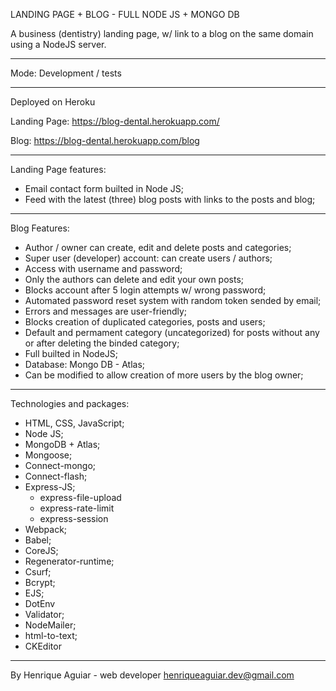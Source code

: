 LANDING PAGE + BLOG - FULL NODE JS + MONGO DB

A business (dentistry) landing page, w/ link to a blog on the same domain using a NodeJS server.

***********************************

Mode: Development / tests

***********************************

Deployed on Heroku

Landing Page: https://blog-dental.herokuapp.com/

Blog: https://blog-dental.herokuapp.com/blog

***********************************
Landing Page features:

- Email contact form builted in Node JS;
- Feed with the latest (three) blog posts with links to the posts and blog;

***********************************
Blog Features:

- Author / owner can create, edit and delete posts and categories;
- Super user (developer) account: can create users / authors;
- Access with username and password;
- Only the authors can delete and edit your own posts;
- Blocks account after 5 login attempts w/ wrong password;
- Automated password reset system with random token sended by email;
- Errors and messages are user-friendly;
- Blocks creation of duplicated categories, posts and users;
- Default and permament category (uncategorized) for posts without any or after deleting the binded category;
- Full builted in NodeJS;
- Database: Mongo DB - Atlas;
- Can be modified to allow creation of more users by the blog owner;

***********************************
Technologies and packages:

- HTML, CSS, JavaScript;
- Node JS;
- MongoDB + Atlas;
- Mongoose;
- Connect-mongo;
- Connect-flash;
- Express-JS;
	- express-file-upload
	- express-rate-limit
	- express-session
- Webpack;
- Babel;
- CoreJS;
- Regenerator-runtime;
- Csurf;
- Bcrypt;
- EJS;
- DotEnv
- Validator;
- NodeMailer;
- html-to-text;
- CKEditor

**************************************************
By Henrique Aguiar - web developer
henriqueaguiar.dev@gmail.com
